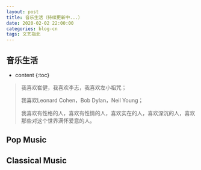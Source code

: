 ```yaml
---
layout: post
title: 音乐生活（持续更新中...）
date: 2020-02-02 22:00:00
categories: blog-cn
tags: 文艺指北
--- 
```


<h2>音乐生活</h2>

* content
{:toc}

> 我喜欢崔健，我喜欢李志，我喜欢左小祖咒；
> 
> 我喜欢Leonard Cohen，Bob Dylan，Neil Young；
>
> 我喜欢有性格的人，喜欢有性情的人，喜欢实在的人，喜欢深沉的人，喜欢那些对这个世界满怀爱意的人。


## Pop Music


## Classical Music 

